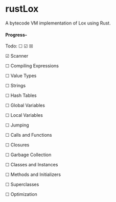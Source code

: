 # rustLox
A bytecode VM implementation of Lox using Rust.

#### Progress-

Todo: ☐ ☑ ☒

☑ Scanner

☐ Compiling Expressions

☐ Value Types

☐ Strings

☐ Hash Tables

☐ Global Variables

☐ Local Variables

☐ Jumping

☐ Calls and Functions

☐ Closures

☐ Garbage Collection

☐ Classes and Instances

☐ Methods and Initializers

☐ Superclasses

☐ Optimization
